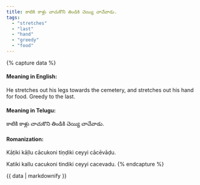 ```yaml
---
title: కాటికి కాళ్లు చాచుకొని తిండికి చెయ్యి చాచేవాడు.
tags:
  - "stretches"
  - "last"
  - "hand"
  - "greedy"
  - "food"
---
```


{% capture data %}
#### Meaning in English:
He stretches out his legs towards the cemetery, and stretches out his hand for food.
Greedy to the last.

#### Meaning in Telugu:
కాటికి కాళ్లు చాచుకొని తిండికి చెయ్యి చాచేవాడు.

#### Romanization:
Kāṭiki kāḷlu cācukoni tiṇḍiki ceyyi cācēvāḍu.

Katiki kallu cacukoni tindiki ceyyi cacevadu.
{% endcapture %}

{{ data | markdownify }}

